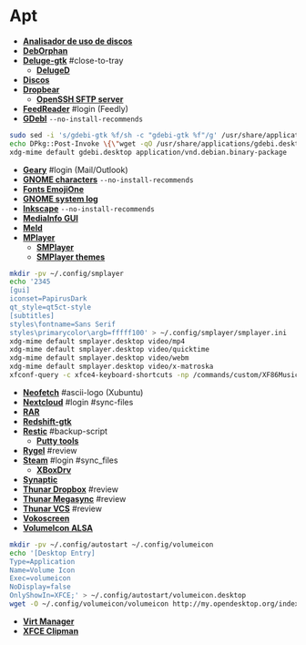# Apt
 - <a href="apt:baobab"><strong>Analisador de uso de discos</strong></a>
 - <a href="apt:deborphan"><strong>DebOrphan</strong></a>
 - <a href="apt:deluge-gtk"><strong>Deluge-gtk</strong></a> #close-to-tray
     - <a href="apt:deluged"><strong>DelugeD</strong></a>
 - <a href="apt:gnome-disk-utility"><strong>Discos</strong></a>
 - <a href="apt:dropbear"><strong>Dropbear</strong></a>
    - <a href="apt:openssh-sftp-server"><strong>OpenSSH SFTP server</strong></a>
 - <a href="apt:feedreader"><strong>FeedReader</strong></a> #login (Feedly)
 - <a href="apt:gdebi"><strong>GDebI</strong></a> `--no-install-recommends`
```bash
sudo sed -i 's/gdebi-gtk %f/sh -c "gdebi-gtk %f"/g' /usr/share/applications/gdebi.desktop
echo DPkg::Post-Invoke \{\"wget -qO /usr/share/applications/gdebi.desktop http://my.opendesktop.org/s/FiZyQR6JYNo8cSr/download\"\;\}\; | sudo tee /etc/apt/apt.conf.d/100gdebi
xdg-mime default gdebi.desktop application/vnd.debian.binary-package
```
 - <a href="apt:geary"><strong>Geary</strong></a> #login (Mail/Outlook)
 - <a href="apt:gnome-characters"><strong>GNOME characters</strong></a> `--no-install-recommends`
 - <a href="apt:fonts-emojione"><strong>Fonts EmojiOne</strong></a>
 - <a href="apt:gnome-system-log"><strong>GNOME system log</strong></a>
 - <a href="apt:inkscape"><strong>Inkscape</strong></a> `--no-install-recommends`
 - <a href="apt:mediainfo-gui"><strong>MediaInfo GUI</strong></a>
 - <a href="apt:meld"><strong>Meld</strong></a>
 - <a href="apt:mplayer"><strong>MPlayer</strong></a>
   - <a href="apt:smplayer"><strong>SMPlayer</strong></a>
   - <a href="apt:smplayer-themes"><strong>SMPlayer themes</strong></a>
```bash
mkdir -pv ~/.config/smplayer
echo '2345 	
[gui]
iconset=PapirusDark
qt_style=qt5ct-style
[subtitles]
styles\fontname=Sans Serif
styles\primarycolor\argb=fffff100' > ~/.config/smplayer/smplayer.ini
xdg-mime default smplayer.desktop video/mp4
xdg-mime default smplayer.desktop video/quicktime
xdg-mime default smplayer.desktop video/webm
xdg-mime default smplayer.desktop video/x-matroska
xfconf-query -c xfce4-keyboard-shortcuts -np /commands/custom/XF86Music -s "smplayer" -n -t string

```
 - <a href="apt:neofetch"><strong>Neofetch</strong></a> #ascii-logo (Xubuntu)
 - <a href="apt:nextcloud-desktop"><strong>Nextcloud</strong></a> #login #sync-files
 - <a href="apt:rar"><strong>RAR</strong></a>
 - <a href="apt:redshift-gtk"><strong>Redshift-gtk</strong></a>
 - <a href="apt:restic"><strong>Restic</strong></a> #backup-script
    - <a href="apt:putty-tools"><strong>Putty tools</strong></a>
 - <a href="apt:rygel-preferences"><strong>Rygel</strong></a> #review
 - <a href="apt:steam-installer"><strong>Steam</strong></a> #login #sync_files
    - <a href="apt:xboxdrv"><strong>XBoxDrv</strong></a>
 - <a href="apt:synaptic"><strong>Synaptic</strong></a>
 - <a href="apt:thunar-dropbox-plugin"><strong>Thunar Dropbox</strong></a> #review
 - <a href="apt:thunar-megasync"><strong>Thunar Megasync</strong></a> #review
 - <a href="apt:thunar-vcs-plugin"><strong>Thunar VCS</strong></a> #review
 - <a href="apt:vokoscreen"><strong>Vokoscreen</strong></a>
 - <a href="apt:volumeicon-alsa"><strong>VolumeIcon ALSA</strong></a>
```bash
mkdir -pv ~/.config/autostart ~/.config/volumeicon
echo '[Desktop Entry]
Type=Application
Name=Volume Icon
Exec=volumeicon
NoDisplay=false
OnlyShowIn=XFCE;' > ~/.config/autostart/volumeicon.desktop
wget -O ~/.config/volumeicon/volumeicon http://my.opendesktop.org/index.php/s/tw8kNw3pjdQbfwB/download #update-link
```
 - <a href="apt:virt-manager"><strong>Virt Manager</strong></a>
 - <a href="apt:xfce4-clipman"><strong>XFCE Clipman</strong></a>